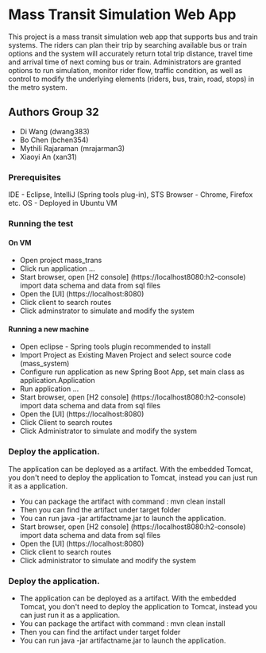 # Mass Transit Simulation Web App

This project is a mass transit simulation web app that supports bus and train systems. The riders can plan their trip by searching available bus or train options and the system will accurately return total trip distance, travel time and arrival time of next coming bus or train. Administrators are granted options to run simulation, monitor rider flow, traffic condition, as well as control to modify the underlying elements (riders, bus, train, road, stops) in the metro system. 


## Authors Group 32

- Di Wang (dwang383)
- Bo Chen (bchen354)
- Mythili Rajaraman (mrajarman3)
- Xiaoyi An (xan31)

### Prerequisites

IDE - Eclipse, IntelliJ (Spring tools plug-in), STS
Browser - Chrome, Firefox etc.
OS - Deployed in Ubuntu VM

### Running the test

#### On VM 
- Open project mass_trans 
- Click run application ...
- Start browser, open [H2 console] (https://localhost8080:h2-console) import data schema and data from sql files
- Open the [UI] (https://localhost:8080)
- Click client to search routes
- Click adminstrator to simulate and modify the system 

#### Running a new machine
- Open eclipse - Spring tools plugin recommended to install
- Import Project as Existing Maven Project and select source code (mass_system) 
- Configure run application as new Spring Boot App, set main class as application.Application
- Run application ...
- Start browser, open [H2 console] (https://localhost8080:h2-console) import data schema and data from sql files
- Open the [UI] (https://localhost:8080)
- Click Client to search routes
- Click Administrator to simulate and modify the system 

### Deploy the application.
The application can be deployed as a artifact. With the embedded Tomcat, you don't need to deploy the application to Tomcat, instead you can just run it as a application.
- You can package the artifact with command : mvn clean install
- Then you can find the artifact under target folder
- You can run java -jar artifactname.jar to launch the application.
- Start browser, open [H2 console] (https://localhost8080:h2-console) import data schema and data from sql files
- Open the [UI] (https://localhost:8080)
- Click client to search routes
- Click administrator to simulate and modify the system

### Deploy the application.
- The application can be deployed as a artifact. With the embedded Tomcat, you don't need to deploy the application to 
Tomcat, instead you can just run it as a application.
- You can package the artifact with command : mvn clean install
- Then you can find the artifact under target folder
- You can run java -jar artifactname.jar to launch the application.


